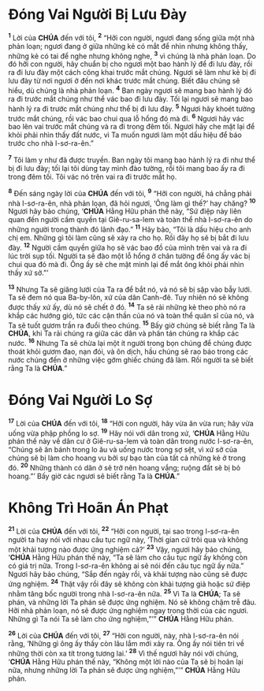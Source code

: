 # Đóng Vai Người Bị Lưu Đày
<sup><b>1</b></sup> Lời của **CHÚA** đến với tôi, <sup><b>2</b></sup> “Hỡi con người, ngươi đang sống giữa một nhà phản loạn; ngươi đang ở giữa những kẻ có mắt để nhìn nhưng không thấy, những kẻ có tai để nghe nhưng không nghe, <sup><b>3</b></sup> vì chúng là nhà phản loạn. Do đó hỡi con người, hãy chuẩn bị cho ngươi một bao hành lý để đi lưu đày, rồi ra đi lưu đày một cách công khai trước mắt chúng. Ngươi sẽ làm như kẻ bị đi lưu đày từ nơi ngươi ở đến nơi khác trước mắt chúng. Biết đâu chúng sẽ hiểu, dù chúng là nhà phản loạn. <sup><b>4</b></sup> Ban ngày ngươi sẽ mang bao hành lý đó ra đi trước mắt chúng như thể vác bao đi lưu đày. Tối lại ngươi sẽ mang bao hành lý ra đi trước mắt chúng như thể bị đi lưu đày. <sup><b>5</b></sup> Ngươi hãy khoét tường trước mắt chúng, rồi vác bao chui qua lỗ hổng đó mà đi. <sup><b>6</b></sup> Ngươi hãy vác bao lên vai trước mắt chúng và ra đi trong đêm tối. Ngươi hãy che mặt lại để khỏi phải nhìn thấy đất nước, vì Ta muốn ngươi làm một dấu hiệu để báo trước cho nhà I-sơ-ra-ên.”

<sup><b>7</b></sup> Tôi làm y như đã được truyền. Ban ngày tôi mang bao hành lý ra đi như thể bị đi lưu đày; tối lại tôi dùng tay mình đào tường, rồi tôi mang bao ấy ra đi trong đêm tối. Tôi vác nó trên vai ra đi trước mắt họ.

<sup><b>8</b></sup> Đến sáng ngày lời của **CHÚA** đến với tôi, <sup><b>9</b></sup> “Hỡi con người, há chẳng phải nhà I-sơ-ra-ên, nhà phản loạn, đã hỏi ngươi, ‘Ông làm gì thế?’ hay chăng? <sup><b>10</b></sup> Ngươi hãy bảo chúng, ‘**CHÚA** Hằng Hữu phán thế này, “Sứ điệp này liên quan đến người cầm quyền tại Giê-ru-sa-lem và toàn thể nhà I-sơ-ra-ên do những người trong thành đó lãnh đạo.” <sup><b>11</b></sup> Hãy bảo, “Tôi là dấu hiệu cho anh chị em. Những gì tôi làm cũng sẽ xảy ra cho họ. Rồi đây họ sẽ bị bắt đi lưu đày. <sup><b>12</b></sup> Người cầm quyền giữa họ sẽ vác bao đồ của mình trên vai và ra đi lúc trời sụp tối. Người ta sẽ đào một lỗ hổng ở chân tường để ông ấy vác bị chui qua đó mà đi. Ông ấy sẽ che mặt mình lại để mắt ông khỏi phải nhìn thấy xứ sở.”’

<sup><b>13</b></sup> Nhưng Ta sẽ giăng lưới của Ta ra để bắt nó, và nó sẽ bị sập vào bẫy lưới. Ta sẽ đem nó qua Ba-by-lôn, xứ của dân Canh-đê. Tuy nhiên nó sẽ không được thấy xứ ấy, dù nó sẽ chết ở đó. <sup><b>14</b></sup> Ta sẽ rải những kẻ theo phò nó ra khắp các hướng gió, tức các cận thần của nó và toàn thể quân sĩ của nó, và Ta sẽ tuốt gươm trần ra đuổi theo chúng. <sup><b>15</b></sup> Bấy giờ chúng sẽ biết rằng Ta là **CHÚA**, khi Ta rải chúng ra giữa các dân và phân tán chúng ra khắp các nước. <sup><b>16</b></sup> Nhưng Ta sẽ chừa lại một ít người trong bọn chúng để chúng được thoát khỏi gươm đao, nạn đói, và ôn dịch, hầu chúng sẽ rao báo trong các nước chúng đến ở những việc gớm ghiếc chúng đã làm. Rồi người ta sẽ biết rằng Ta là **CHÚA**.”

# Đóng Vai Người Lo Sợ
<sup><b>17</b></sup> Lời của **CHÚA** đến với tôi, <sup><b>18</b></sup> “Hỡi con người, hãy vừa ăn vừa run; hãy vừa uống vừa phập phồng lo sợ. <sup><b>19</b></sup> Hãy nói với dân trong xứ, ‘**CHÚA** Hằng Hữu phán thế này về dân cư ở Giê-ru-sa-lem và toàn dân trong nước I-sơ-ra-ên, “Chúng sẽ ăn bánh trong lo âu và uống nước trong sợ sệt, vì xứ sở của chúng sẽ bị làm cho hoang vu bởi sự bạo tàn của tất cả những kẻ ở trong đó. <sup><b>20</b></sup> Những thành có dân ở sẽ trở nên hoang vắng; ruộng đất sẽ bị bỏ hoang.”’ Bấy giờ các ngươi sẽ biết rằng Ta là **CHÚA**.”

# Không Trì Hoãn Án Phạt
<sup><b>21</b></sup> Lời của **CHÚA** đến với tôi, <sup><b>22</b></sup> “Hỡi con người, tại sao trong I-sơ-ra-ên người ta hay nói với nhau câu tục ngữ này, ‘Thời gian cứ trôi qua và không một khải tượng nào được ứng nghiệm cả?’ <sup><b>23</b></sup> Vậy, ngươi hãy bảo chúng, ‘**CHÚA** Hằng Hữu phán thế này, “Ta sẽ làm cho câu tục ngữ ấy không còn có giá trị nữa. Trong I-sơ-ra-ên không ai sẽ nói đến câu tục ngữ ấy nữa.” Ngươi hãy bảo chúng, “Sắp đến ngày rồi, và khải tượng nào cũng sẽ được ứng nghiệm. <sup><b>24</b></sup> Thật vậy rồi đây sẽ không còn khải tượng giả hoặc sứ điệp nhằm tâng bốc người trong nhà I-sơ-ra-ên nữa. <sup><b>25</b></sup> Vì Ta là **CHÚA**; Ta sẽ phán, và những lời Ta phán sẽ được ứng nghiệm. Nó sẽ không chậm trễ đâu. Hỡi nhà phản loạn, nó sẽ được ứng nghiệm ngay trong thời của các ngươi. Những gì Ta nói Ta sẽ làm cho ứng nghiệm,”’” **CHÚA** Hằng Hữu phán.

<sup><b>26</b></sup> Lời của **CHÚA** đến với tôi, <sup><b>27</b></sup> “Hỡi con người, này, nhà I-sơ-ra-ên nói rằng, ‘Những gì ông ấy thấy còn lâu lắm mới xảy ra. Ông ấy nói tiên tri về những thời còn xa tít trong tương lai.’ <sup><b>28</b></sup> Vì thế ngươi hãy nói với chúng, ‘**CHÚA** Hằng Hữu phán thế này, “Không một lời nào của Ta sẽ bị hoãn lại nữa, nhưng những lời Ta phán sẽ được ứng nghiệm,”’” **CHÚA** Hằng Hữu phán.